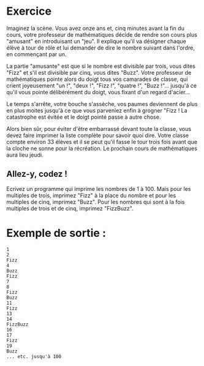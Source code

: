 # Exercice
Imaginez la scène. Vous avez onze ans et, cinq minutes avant la fin du cours, votre professeur de mathématiques décide de rendre son cours plus "amusant" en introduisant un "jeu". Il explique qu'il va désigner chaque élève à tour de rôle et lui demander de dire le nombre suivant dans l'ordre, en commençant par un. 

La partie "amusante" est que si le nombre est divisible par trois, vous dites "Fizz" et s'il est divisible par cinq, vous dites "Buzz". Votre professeur de mathématiques pointe alors du doigt tous vos camarades de classe, qui crient joyeusement "un !", "deux !", "Fizz !", "quatre !", "Buzz !"... jusqu'à ce qu'il vous pointe délibérément du doigt, vous fixant d'un regard d'acier...

Le temps s'arrête, votre bouche s'assèche, vos paumes deviennent de plus en plus moites jusqu'à ce que vous parveniez enfin à grogner "Fizz ! La catastrophe est évitée et le doigt pointé passe à autre chose.

Alors bien sûr, pour éviter d'être embarrassé devant toute la classe, vous devez faire imprimer la liste complète pour savoir quoi dire. Votre classe compte environ 33 élèves et il se peut qu'il fasse le tour trois fois avant que la cloche ne sonne pour la récréation. Le prochain cours de mathématiques aura lieu jeudi. 

## Allez-y, codez !

Ecrivez un programme qui imprime les nombres de 1 à 100. Mais pour les multiples de trois, imprimez "Fizz" à la place du nombre et pour les multiples de cinq, imprimez "Buzz". Pour les nombres qui sont à la fois multiples de trois et de cinq, imprimez "FizzBuzz".

# Exemple de sortie :
```
1
2
Fizz
4
Buzz
Fizz
7
8
Fizz
Buzz
11
Fizz
13
14
FizzBuzz
16
17
Fizz
19
Buzz
... etc. jusqu'à 100
```
